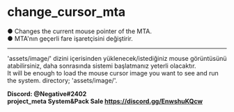 # change_cursor_mta
● Changes the current mouse pointer of the MTA.<br>
● MTA'nın geçerli fare işaretçisini değiştirir.<br>

---

'assets/image/' dizini içerisinden yüklenecek/istediğiniz mouse görüntüsünü atabilirsiniz, daha sonrasında sistemi başlatmanız yeterli olacaktır.<br>
It will be enough to load the mouse cursor image you want to see and run the system. directory; 'assets/image/'.<br>

**Discord: @Negative#2402<br>project_meta System&Pack Sale https://discord.gg/EnwshuKQcw**
